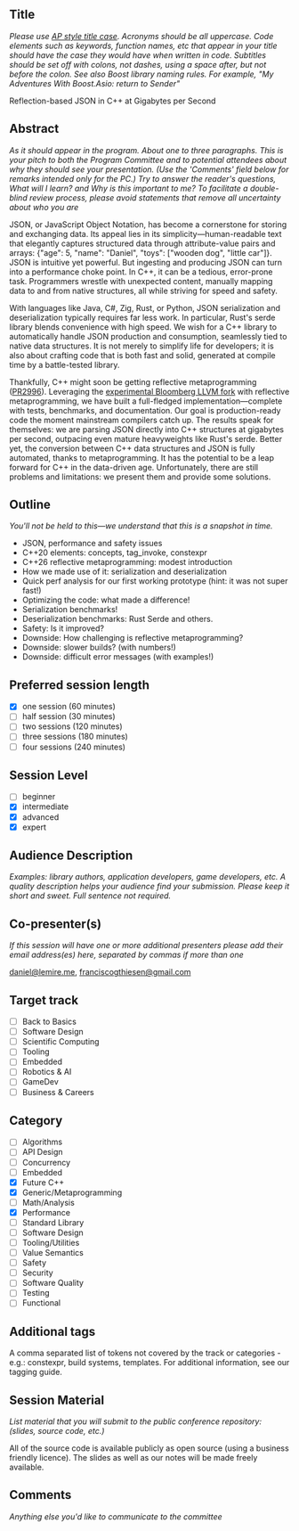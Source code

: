 ## Title

*Please use [AP style title case](https://titlecase.com/). Acronyms should be all uppercase. Code elements such as keywords, function names, etc that appear in your title should have the case they would have when written in code. Subtitles should be set off with colons, not dashes, using a space after, but not before the colon. See also Boost library naming rules.
For example, "My Adventures With Boost.Asio: return to Sender"* 


Reflection-based JSON in C++ at Gigabytes per Second

## Abstract

*As it should appear in the program. About one to three paragraphs. This is your pitch to both the Program Committee and to potential attendees about why they should see your presentation. (Use the 'Comments' field below for remarks intended only for the PC.)
Try to answer the reader's questions, What will I learn? and Why is this important to me? To facilitate a double-blind review process, please avoid statements that remove all uncertainty about who you are*

JSON, or JavaScript Object Notation, has become a cornerstone for storing and exchanging data. Its appeal lies in its simplicity—human-readable text that elegantly captures structured data through attribute-value pairs and arrays: {"age": 5, "name": "Daniel", "toys": ["wooden dog", "little car"]}. JSON is intuitive yet powerful. But ingesting and producing JSON can turn into a performance choke point. In C++, it can be a tedious, error-prone task. Programmers wrestle with unexpected content, manually mapping data to and from native structures, all while striving for speed and safety.

With languages like Java, C#, Zig, Rust, or Python, JSON serialization and deserialization typically requires far less work. In particular, Rust's serde library blends convenience with high speed. We wish for a C++ library to automatically handle JSON production and consumption, seamlessly tied to native data structures. It is not merely to simplify life for developers; it is also about crafting code that is both fast and solid, generated at compile time by a battle-tested library.

Thankfully, C++ might soon be getting reflective metaprogramming ([PR2996](https://github.com/cplusplus/papers/issues/1668)). Leveraging the [experimental Bloomberg LLVM fork](https://github.com/bloomberg/clang-p2996) with reflective metaprogramming, we have built a full-fledged implementation—complete with tests, benchmarks, and documentation. Our goal is production-ready code the moment mainstream compilers catch up. The results speak for themselves: we are parsing JSON directly into C++ structures at gigabytes per second, outpacing even mature heavyweights like Rust's serde. Better yet, the conversion between C++ data structures and JSON is fully automated, thanks to metaprogramming. It has the potential to be a leap forward for C++ in the data-driven age. Unfortunately, there are still problems and limitations: we present them and provide some solutions.


## Outline

*You'll not be held to this—we understand that this is a snapshot in time.*

- JSON, performance and safety issues
- C++20 elements: concepts, tag_invoke, constexpr
- C++26 reflective metaprogramming: modest introduction
- How we made use of it: serialization and deserialization
- Quick perf analysis for our first working prototype (hint: it was not super fast!)
- Optimizing the code: what made a difference!
- Serialization benchmarks!
- Deserialization benchmarks: Rust Serde and others.
- Safety: Is it improved?
- Downside: How challenging is reflective metaprogramming?
- Downside: slower builds? (with numbers!)
- Downside: difficult error messages (with examples!)


## Preferred session length


- [X] one session (60 minutes)
- [ ] half session (30 minutes)
- [ ] two sessions (120 minutes)
- [ ] three sessions (180 minutes)
- [ ] four sessions (240 minutes)

## Session Level

- [ ] beginner
- [x] intermediate
- [x] advanced
- [x] expert

## Audience Description

*Examples: library authors, application developers, game developers, etc. A quality description helps your audience find your submission. Please keep it short and sweet. Full sentence not required.*

## Co-presenter(s)

*If this session will have one or more additional presenters please add their email address(es) here, separated by commas if more than one*

 daniel@lemire.me, franciscogthiesen@gmail.com

## Target track

- [ ] Back to Basics
- [ ] Software Design
- [ ] Scientific Computing
- [ ] Tooling
- [ ] Embedded
- [ ] Robotics & AI
- [ ] GameDev
- [ ] Business & Careers

## Category

- [ ] Algorithms
- [ ] API Design
- [ ] Concurrency
- [ ] Embedded
- [X] Future C++
- [X] Generic/Metaprogramming
- [ ] Math/Analysis
- [X] Performance
- [ ] Standard Library
- [ ] Software Design
- [ ] Tooling/Utilities
- [ ] Value Semantics
- [ ] Safety
- [ ] Security
- [ ] Software Quality
- [ ] Testing
- [ ] Functional

## Additional tags
A comma separated list of tokens not covered by the track or categories - e.g.: constexpr, build systems, templates.
For additional information, see our tagging guide.

## Session Material
*List material that you will submit to the public conference repository: (slides, source code, etc.)*

All of the source code is available publicly as open source (using a business friendly licence). The slides as well as our notes will be made freely available.


## Comments
*Anything else you'd like to communicate to the committee*
